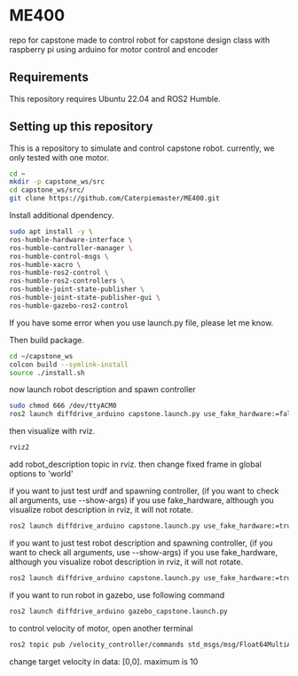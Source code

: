 # ME400
repo for capstone
made to control robot for capstone design class with raspberry pi using arduino for motor control and encoder

## Requirements
This repository requires Ubuntu 22.04 and ROS2 Humble.

## Setting up this repository 
This is a repository to simulate and control capstone robot. currently, we only tested with one motor.
~~~~bash
cd ~
mkdir -p capstone_ws/src
cd capstone_ws/src/
git clone https://github.com/Caterpiemaster/ME400.git
~~~~

Install additional dpendency.
~~~~bash
sudo apt install -y \
ros-humble-hardware-interface \
ros-humble-controller-manager \
ros-humble-control-msgs \
ros-humble-xacro \
ros-humble-ros2-control \
ros-humble-ros2-controllers \
ros-humble-joint-state-publisher \
ros-humble-joint-state-publisher-gui \
ros-humble-gazebo-ros2-control
~~~~
If you have some error when you use launch.py file, please let me know.

Then build package.

~~~~bash
cd ~/capstone_ws
colcon build --symlink-install
source ./install.sh
~~~~

now launch robot description and spawn controller
~~~~bash
sudo chmod 666 /dev/ttyACM0
ros2 launch diffdrive_arduino capstone.launch.py use_fake_hardware:=false
~~~~
then visualize with rviz.
~~~~bash
rviz2
~~~~
add robot_description topic in rviz. then change fixed frame in global options to 'world'

if you want to just test urdf and spawning controller, (if you want to check all arguments, use --show-args)
if you use fake_hardware, although you visualize robot description in rviz, it will not rotate.
~~~~bash
ros2 launch diffdrive_arduino capstone.launch.py use_fake_hardware:=true
~~~~

if you want to just test robot description and spawning controller, (if you want to check all arguments, use --show-args)
if you use fake_hardware, although you visualize robot description in rviz, it will not rotate.
~~~~bash
ros2 launch diffdrive_arduino capstone.launch.py use_fake_hardware:=true
~~~~

if you want to run robot in gazebo, use following command
~~~~bash
ros2 launch diffdrive_arduino gazebo_capstone.launch.py
~~~~

to control velocity of motor, open another terminal
~~~~bash
ros2 topic pub /velocity_controller/commands std_msgs/msg/Float64MultiArray "{layout: {dim: [{label: 'single', size: 1, stride: 1}], data_offset: 0}, data: [0.0]}"
~~~~
change target velocity in data: [0,0]. maximum is 10